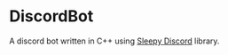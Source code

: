 # DiscordBot
A discord bot written in C++ using [Sleepy Discord](https://github.com/yourWaifu/sleepy-discord) library.
